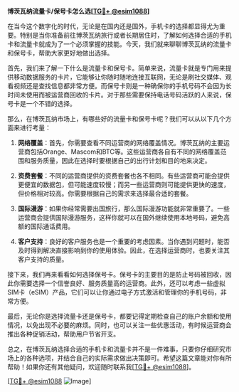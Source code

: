 **博茨瓦纳流量卡/保号卡怎么选[[TG💪+ @esim1088](https://t.me/s/esim1088)]**

在当今这个数字化的时代，无论是在国内还是国外，手机卡的选择都显得尤为重要。特别是当你准备前往博茨瓦纳旅行或者长期居住时，了解如何选择合适的手机卡和流量卡就成为了一个必须掌握的技能。今天，我们就来聊聊博茨瓦纳的流量卡和保号卡，帮助大家更好地做出选择。

首先，我们来了解一下什么是流量卡和保号卡。简单来说，流量卡就是专门用来提供移动数据服务的卡片，它能够让你随时随地连接互联网，无论是刷社交媒体、观看视频还是查找信息都非常方便。而保号卡则是一种确保你的手机号码不会因为长时间未使用而被运营商回收的卡片。对于那些需要保持电话号码活跃的人来说，保号卡是一个不错的选择。

那么，在博茨瓦纳市场上，有哪些好的流量卡和保号卡呢？我们可以从以下几个方面来进行考量：

1. **网络覆盖**：首先，你需要查看不同运营商的网络覆盖情况。博茨瓦纳的主要运营商包括Orange、Mascom和BTC等。这些运营商各自有不同的网络覆盖范围和服务质量，因此在选择时要根据自己的出行计划和目的地来决定。

2. **资费套餐**：不同的运营商提供的资费套餐也各不相同。有些运营商可能会提供更便宜的数据包，但可能速度较慢；而另一些运营商则可能提供更快的速度，但价格相对较高。你需要根据自己的需求来选择最合适的套餐。

3. **国际漫游**：如果你经常需要出国旅行，那么国际漫游功能就非常重要了。一些运营商会提供国际漫游服务，这样你就可以在国外继续使用本地号码，避免高额的国际通话费用。

4. **客户支持**：良好的客户服务也是一个重要的考虑因素。当你遇到问题时，能否及时得到解决直接影响到你的使用体验。因此，在选择运营商时，也要关注其客户支持的质量。

接下来，我们再来看看如何选择保号卡。保号卡的主要目的是防止号码被回收，因此你需要选择一个信誉良好、服务质量高的运营商。此外，还可以考虑一些虚拟SIM卡（eSIM）产品，它们可以让你通过电子方式激活和管理你的手机号码，非常方便。

最后，无论你是选择流量卡还是保号卡，都要记得定期检查自己的账户余额和使用情况，以免出现不必要的麻烦。同时，也可以关注一些优惠活动，有时候运营商会推出各种促销活动，帮助用户节省开支。

总之，在博茨瓦纳选择合适的手机卡和流量卡并不是一件难事，只要你仔细研究市场上的各种选项，并结合自己的实际需求做出决策即可。希望这篇文章能对你有所帮助！如果你还有其他疑问，欢迎随时联系我[[TG💪+ @esim1088](https://t.me/s/esim1088)]。

[[TG💪+ @esim1088](https://t.me/s/esim1088) ![Image](https://i.postimg.cc/4NQfJmqS/Snipaste-2025-05-13-00-14-12.png)]